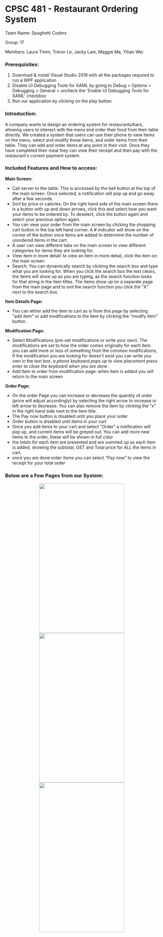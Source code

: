 # CPSC 481 - Restaurant Ordering System

Team Name: Spaghetti Coders

Group: 17 

Members: Laura Timm, Trevor Le, Jacky Lam, Maggie Ma, Yihan Wei

### __Prerequisites:__
1. Download & install Visual Studio 2019 with all the packages required to run a WPF application
2. Disable UI Debugging Tools for XAML by going to Debug > Options > Debugging > General > uncheck the 'Enable UI Debugging Tools for XAML' checkbox
3. Run our application by clicking on the play button

### __Introduction:__
A company wants to design an ordering system for restaurants/bars, allowing users to interact with the menu and order their food from their table directly. We created a system that users can use their phone to view items on the menu, select and modify those items, and order items from their table. They can add and order items at any point in their visit. Once they have completed their meal they can view their receipt and then pay with the restaurant's current payment system.

### __Included Features and How to access:__

__Main Screen:__

* Call server to the table: This is accessed by the bell button at the top of the main screen. Once selected, a notification will pop up and go away after a few seconds.
* Sort by price or calories: On the right hand side of the main screen there is a button with up and down arrows, click this and select how you want your items to be ordered  by. To deselect, click the button again and select your previous option again. 
* You can view your order from the main screen by clicking the shopping cart button in the top left hand corner. A # indicator will show on the corner of the button once items are added to determine the number of unordered items in the cart.
* A user can view different tabs on the main screen to view different categories for items they are looking for.
* View item in more detail: to view an item in more detail, click the item on the main screen 
* Search:  You can dynamically search by clicking the search box and type what you are looking for. When you click the search box the text clears, the items will show up as you are typing, as the search function looks for that string in the item titles. The items show up on a separate page from the main page and to exit the search function you click the "X" next to the search box.

__Item Details Page:__
   * You can either add the item to cart as is from this page by selecting "add item" or add modifications to the item by clicking the "modify item" button.

__Modification Page:__
   * Select Modifications (pre-set modifications or write your own): The modifications are set to how the order comes originally for each item you can add more or less of something from the common modifications, If the modification you are looking for doesn't exist you can write you own in the text box. *a phone keyboard pops up to view placement press enter to close the keyboard when you are done*
   * Add Item to order from modification page: when item is added you will return to the main screen

__Order Page:__
* On the order Page you can increase or decrease the quantity of order (price will adjust accordingly) by selecting the right arrow to increase or left arrow to decrease. You can also remove the item by clicking the "x" in the right hand side next to the item title.
* The Pay now button is disabled until you place your order
* Order button is disabled until items in your cart
* Once you add items to your cart and select "Order" a notification will pop up, and current items will be greyed out. You can add more new items to the order, these will be shown in full color  
* the totals for each item are presented and are summed up as each item is added, showing the subtotal, GST and Total price for ALL the items in cart.
* once you are done order items you can select "Pay now" to view the receipt for your total order


### __Below are a Few Pages from our System:__
<p align="center">
  <img src= "https://github.com/trvrle/spaghetti-coders/blob/main/2021-12-05%2015_20_03-.png" width="280" height="490"> <img src= "https://github.com/trvrle/spaghetti-coders/blob/main/Modify.png" width="280" height="490"> <img src= "https://github.com/trvrle/spaghetti-coders/blob/main/OrderPage.png" width="280" height="490"></p>

